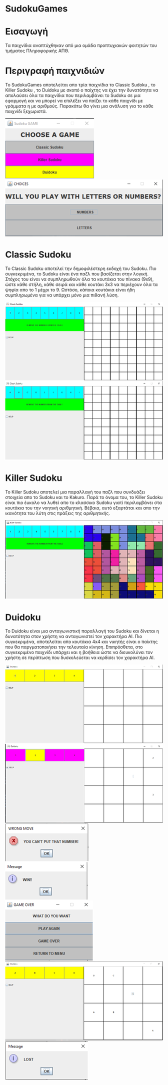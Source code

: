 # SudokuGames
# Εισαγωγή
Τα παιχνίδια αναπτύχθηκαν από μια ομάδα προπτυχιακών φοιτητών του τμήματος Πληροφορικής ΑΠΘ.

# Περιγραφή παιχνιδιών
Το SudokuGames αποτελείται απο τρία παιχνίδια το Classic Sudoku , το Killer Sudoku , το Duidoku με σκοπό ο 
παίχτης να έχει την δυνατότητα να απολαύσει όλα τα παιχνίδια που περιλαμβάνει το Sudoku σε μια εφαρμογή και να μπορεί να 
επιλέξει να παίζει το κάθε παιχνίδι με γράμματα η με αριθμούς. Παρακάτω θα γίνει μια ανάλυση για το κάθε παιχνίδι ξεχωριστά.

![Screenshot_1](image/Screenshot_1.png)
![Screenshot_1](image/Screenshot_2.png)

# Classic Sudoku
Το Classic Sudoku αποτελεί την δημοφιλέστερη εκδοχή του Sudoku. Πιο συγκεκριμένα, το Sudoku είναι ένα παζλ που βασίζεται στην λογική. Στόχος του είναι να συμπληρωθούν όλα τα κουτάκια του πίνακα (9x9), ώστε κάθε στήλη, κάθε σειρά και κάθε κουτάκι 3x3 να περιέχουν όλα τα ψηφία απο το 1 μέχρι το 9. Ωστόσο, κάποια κουτάκια είναι ήδη συμπληρωμένα για να υπάρχει μόνο μια πιθανή λύση.

![Screenshot_1](image/Screenshot_3.png)
![Screenshot_1](image/Screenshot_4.png)

# Killer Sudoku
Το Killer Sudoku αποτελεί μια παραλλαγή του παζλ που συνδυάζει στοιχεία απο το Sudoku και το Kakuro. Παρά το όνομα του, το Killer Sudoku είναι πιο έυκολο να λυθεί απο το κλασσικο Sudoku γιατί περιλαμβάνει στα κουτάκια του την νοητική αριθμητική. Βέβαια, αυτό εξαρτάται και απο την ικανότητα του λύτη στις πράξεις της αριθμητικής.

![Screenshot_1](image/Screenshot_5.png)

# Duidoku
Το Duidoku είναι μια ανταγωνιστική παραλλαγή του Sudoku και δίνεται η δυνατότητα στον χρήστη να ανταγωνιστεί τον χαρακτήρα AI. Πιο συγκεκριμένα, αποτελείται απο κουτάκια 4x4 και νικητής είναι ο παίκτης που θα παργματοποιήσει την τελευταία κίνηση. Επιπρόσθετα, στο συγκεκριμένο παιχνίδι υπάρχει και η βοήθεια ώστε να διευκολύνει τον χρήστη σε περίπτωση που δυσκολεύεται να κερδίσει τον χαρακτήρα AI.

![Screenshot_1](image/Screenshot_6.png)
![Screenshot_1](image/Screenshot_7.png)
![Screenshot_1](image/Screenshot_8.png)
![Screenshot_1](image/Screenshot_9.png)
![Screenshot_1](image/Screenshot_10.png)
![Screenshot_1](image/Screenshot_11.png)
![Screenshot_1](image/Screenshot_12.png)


